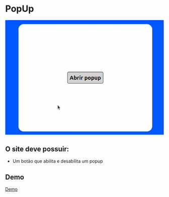 # PopUp

![imagem do site](capa.gif)

## O site deve possuir:

+ Um botão que abilita e desabilita um popup

## Demo
[Demo](https://dsordes37.github.io/exercicios_dom/004_popup)